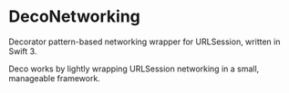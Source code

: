 # DecoNetworking
Decorator pattern-based networking wrapper for URLSession, written in Swift 3.

Deco works by lightly wrapping URLSession networking in a small, manageable framework.
